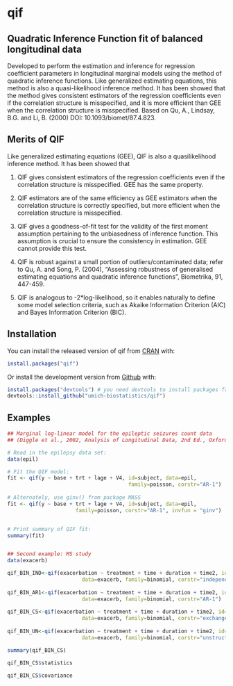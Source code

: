
<!-- README.md is generated from README.Rmd. Please edit that file -->

# qif

<!-- badges: start -->

<!-- badges: end -->

## Quadratic Inference Function fit of balanced longitudinal data

Developed to perform the estimation and inference for regression
coefficient parameters in longitudinal marginal models using the method
of quadratic inference functions. Like generalized estimating equations,
this method is also a quasi-likelihood inference method. It has been
showed that the method gives consistent estimators of the regression
coefficients even if the correlation structure is misspecified, and it
is more efficient than GEE when the correlation structure is
misspecified. Based on Qu, A., Lindsay, B.G. and Li, B. (2000) DOI:
10.1093/biomet/87.4.823.

## Merits of QIF

Like generalized estimating equations (GEE), QIF is also a
quasilikelihood inference method. It has been showed that

1.  QIF gives consistent estimators of the regression coefficients even
    if the correlation structure is misspecified. GEE has the same
    property.

2.  QIF estimators are of the same efficiency as GEE estimators when the
    correlation structure is correctly specified, but more efficient
    when the correlation structure is misspecified.

3.  QIF gives a goodness-of-fit test for the validity of the first
    moment assumption pertaining to the unbiasedness of inference
    function. This assumption is crucial to ensure the consistency in
    estimation. GEE cannot provide this test.

4.  QIF is robust against a small portion of outliers/contaminated data;
    refer to Qu, A. and Song, P. (2004), “Assessing robustness of
    generalised estimating equations and quadratic inference functions”,
    Biometrika, 91, 447-459.

5.  QIF is analogous to -2\*log-likelihood, so it enables naturally to
    define some model selection criteria, such as Akaike Information
    Criterion (AIC) and Bayes Information Criterion (BIC).

## Installation

You can install the released version of qif from
[CRAN](https://CRAN.R-project.org) with:

``` r
install.packages("qif")
```

Or install the development version from
[Github](https://github.com/umich-biostatistics/qif)
with:

``` r
install.packages("devtools") # you need devtools to install packages from Github
devtools::install_github("umich-biostatistics/qif")
```

## Examples

``` r
## Marginal log-linear model for the epileptic seizures count data
## (Diggle et al., 2002, Analysis of Longitudinal Data, 2nd Ed., Oxford Press).

# Read in the epilepsy data set:
data(epil)

# Fit the QIF model:
fit <- qif(y ~ base + trt + lage + V4, id=subject, data=epil,
                                       family=poisson, corstr="AR-1")
 
# Alternately, use ginv() from package MASS
fit <- qif(y ~ base + trt + lage + V4, id=subject, data=epil,
                      family=poisson, corstr="AR-1", invfun = "ginv")


# Print summary of QIF fit:
summary(fit)


## Second example: MS study
data(exacerb)

qif_BIN_IND<-qif(exacerbation ~ treatment + time + duration + time2, id=id,
                        data=exacerb, family=binomial, corstr="independence")
                        
qif_BIN_AR1<-qif(exacerbation ~ treatment + time + duration + time2, id=id,
                        data=exacerb, family=binomial, corstr="AR-1")
                        
qif_BIN_CS<-qif(exacerbation ~ treatment + time + duration + time2, id=id,
                        data=exacerb, family=binomial, corstr="exchangeable")
                        
qif_BIN_UN<-qif(exacerbation ~ treatment + time + duration + time2, id=id,
                        data=exacerb, family=binomial, corstr="unstructured")

summary(qif_BIN_CS)

qif_BIN_CS$statistics

qif_BIN_CS$covariance
```
